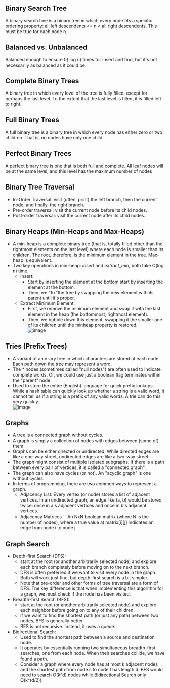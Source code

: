 ## Binary Search Tree  
A binary search tree is a binary tree in which every node fits a specific ordering property: all left
descendents <= n < all right descendents. This must be true for each node n.  

## Balanced vs. Unbalanced
Balanced enough to ensure 0( log n) times for insert and find, but it's not necessarily as
balanced as it could be.  

## Complete Binary Trees  
A binary tree in which every level of the tree is fully filled, except for perhaps the last level. To the extent that the last level is filled, it is filled left to right.

## Full Binary Trees
A full binary tree is a binary tree in which every node has either zero or two children. That is, no nodes have
only one child

## Perfect Binary Trees
A perfect binary tree is one that is both full and complete. All leaf nodes will be at the same level, and this
level has the maximum number of nodes  

## Binary Tree Traversal
* In-Order Traversal: visit (often, print) the left branch, then the current node, and finally, the right branch.  
* Pre-order traversal: visit the current node before its child nodes.  
* Post-order traversal: visit the current node after its child nodes.  

## Binary Heaps (Min-Heaps and Max-Heaps)
* A min-heap is a complete binary tree (that is, totally filled other than the rightmost elements on the last
level) where each node is smaller than its children. The root, therefore, is the minimum element in the tree. Max-heap is equivalent.   
* Two key operations in min-heap: *insert* and *extract_min*, both take O(log n) time.    
  * Insert:  
    * Start by inserting the element at the bottom start by inserting the element at the bottom.  
    * Then, we "fix"the tree by swapping the new element with its parent until it's proper.    
  * Extract Minimum Element:  
    * First, we remove the minimum element and swap it with the last element in the heap (the bottommost, rightmost element).  
    * Then, we bubble down this element, swapping it the smaller one of its children until the minheap property is restored.  
![image](https://user-images.githubusercontent.com/53862461/74385126-ce64e600-4dc0-11ea-99b0-079efc452353.png)

## Tries (Prefix Trees)  
* A variant of an n-ary tree in which characters are stored at each node. Each path down the tree may
represent a word.  
* The * nodes (sometimes called "null nodes") are often used to indicate complete words. Or, we could use just a boolean flag
terminates within the "parent" node.  
* Used to store the entire (English) language for quick prefix lookups. While a hash table can quickly look up whether a string is a valid word, it cannot tell us if a string is a prefix of any valid words. A trie can do this very quickly.  
![image](https://user-images.githubusercontent.com/53862461/74385052-a5dcec00-4dc0-11ea-8be0-e26801761df3.png)

## Graphs  
* A tree is a connected graph without cycles.  
* A graph is simply a collection of nodes with edges between (some of) them.  
* Graphs can be either directed or undirected. While directed edges are like a one-way street, undirected edges are like a two-way street.  
* The graph might consist of multiple isolated subgraphs. If there is a path between every pair of vertices, it is called a "connected graph".  
* The graph can also have cycles (or not). An "acyclic graph" is one without cycles.  
* In terms of programming, there are two common ways to represent a graph.  
  * Adjacency List: Every vertex (or node) stores a list of adjacent vertices. In an undirected graph, an edge like (a, b) would be stored twice: once in a's adjacent vertices and once in b's adjacent vertices.  
  * Adjacency Matrices： An NxN boolean matrix (where N is the number of nodes), where a true value at matrix[i][j] indicates an edge from node i to node j.  

## Graph Search  
* Depth-first Search (DFS):  
  * start at the root (or another arbitrarily selected node) and explore each branch completely before moving on to the next branch.  
  * DFS is often preferred if we want to visit every node in the graph. Both will work just fine, but depth-first search is a bit simpler.  
  * Note that pre-order and other forms of tree traversal are a form of DFS. The key difference is that when implementing this algorithm for a graph, we must check if the node has been visited.  
* Breadth-first Search (BFS):  
  * start at the root (or another arbitrarily selected node) and explore each neighbor before going on to any of their children.  
  * if we want to find the shortest path (or just any path) between two nodes, BFS is generally better  
  * BFS is not recursive. Instead, it uses a queue.  
* Bidirectional Search: 
  * Used to find the shortest path between a source and destination node.  
  * It operates by essentially running two simultaneous breadth-first searches, one from each node. When their searches
collide, we have found a path.  
  * Consider a graph where every node has at most k adjacent nodes and the shortest path from node s to node t has length d. BFS would need to search O(k^d) nodes while Bidirectional Search only O(k^(d/2)).  

